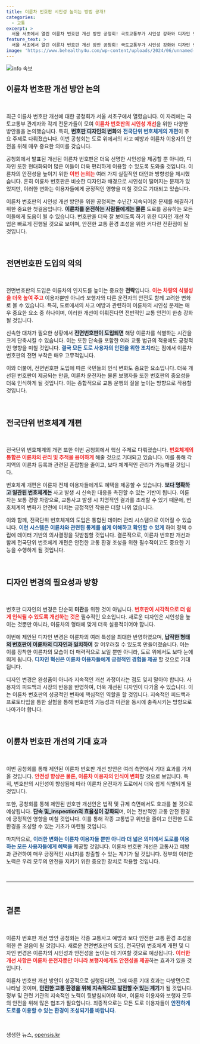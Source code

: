 ```yaml
---
title: 이륜차 번호판 시인성 높이는 방법 공개!
categories:
  - 교통
excerpt: >
  서울 서초에서 열린 이륜차 번호판 개선 방안 공청회! 국토교통부가 시인성 강화와 디자인 변화를 논의하며 새로운 번호판의 모습을 공개했습니다. 여러분의 이륜차도 더 안전하게!
feature_text: >
  서울 서초에서 열린 이륜차 번호판 개선 방안 공청회! 국토교통부가 시인성 강화와 디자인 변화를 논의하며 새로운 번호판의 모습을 공개했습니다. 여러분의 이륜차도 더 안전하게!
image: 'https://www.behealthy4u.com/wp-content/uploads/2024/06/unnamed-file.png'
---
```


<p><img src="https://www.behealthy4u.com/wp-content/uploads/2024/06/unnamed-file.png" alt="info 속보" /></p>

<h2 data-ke-size="size26">이륜차 번호판 개선 방안 논의</h2>

<p data-ke-size="size16">&nbsp;</p>

<p>최근 이륜차 번호판 개선에 대한 공청회가 서울 서초구에서 열렸습니다. 이 자리에는 국토교통부 관계자와 각계 전문가들이 모여 <b><span style="color: #ee2323;">이륜차 번호판의 시인성 개선</span></b>을 위한 다양한 방안들을 논의했습니다. 특히, <b><span style="background-color: #21538527;">번호판 디자인의 변화</span></b>와 <b><span style="color: #1a5490;">전국단위 번호체계의 개편</span></b>이 주요 주제로 다뤄졌습니다. 이번 공청회는 도로 위에서의 사고 예방과 이륜차 이용자의 안전을 위해 매우 중요한 의미를 갖습니다.</p>

<p>공청회에서 발표된 개선된 이륜차 번호판은 더욱 선명한 시인성을 제공할 뿐 아니라, 디자인 또한 현대화되어 많은 이들이 더욱 편리하게 이용할 수 있도록 도와줄 것입니다. 이륜차의 안전성을 높이기 위한 <b><span style="color: #ee2323;">이번 논의는</span></b> 여러 가지 실질적인 대안과 방향성을 제시했습니다. 흔히 이륜차 번호판은 비슷한 디자인과 배경으로 시인성이 떨어지는 문제가 있었지만, 이러한 변화는 이용자들에게 긍정적인 영향을 미칠 것으로 기대되고 있습니다.</p>

<p>이륜차 번호판의 시인성 개선 방안을 위한 공청회는 수년간 지속되어온 문제를 해결하기 위한 중요한 첫걸음입니다. <b><span style="background-color: #21538527;">이륜차를 운전하는 사람들에게는 물론</span></b> 도로를 공유하는 모든 이들에게 도움이 될 수 있습니다. 번호판을 더욱 잘 보이도록 하기 위한 디자인 개선 작업은 빠르게 진행될 것으로 보이며, 안전한 교통 환경 조성을 위한 커다란 전환점이 될 것입니다.</p>

<p data-ke-size="size16">&nbsp;</p>

<h2 data-ke-size="size26">전면번호판 도입의 의의</h2>

<p data-ke-size="size16">&nbsp;</p>

<p>전면번호판의 도입은 이륜차의 인지도를 높이는 중요한 <strong>전략</strong>입니다. <b><span style="color: #ee2323;">이는 차량의 식별성을 더욱 높여 주고</span></b> 이용자뿐만 아니라 보행자와 다른 운전자의 안전도 함께 고려한 변화로 볼 수 있습니다. 특히, 도로에서의 사고 예방과 관련하여 이륜차의 시인성 문제는 매우 중요한 요소 중 하나이며, 이러한 개선이 이뤄진다면 전반적인 교통 안전이 한층 강화될 것입니다.</p>

<p>신속한 대처가 필요한 상황에서 <b><span style="background-color: #21538527;">전면번호판이 도입되면</span></b> 해당 이륜차를 식별하는 시간을 크게 단축시킬 수 있습니다. 이는 또한 단속을 포함한 여러 교통 법규의 적용에도 긍정적인 영향을 미칠 것입니다. <b><span style="color: #1a5490;">결국 모든 도로 사용자의 안전을 위한 조치</span></b>라는 점에서 이륜차 번호판의 전면 부착은 매우 고무적입니다.</p>

<p>이와 더불어, 전면번호판 도입에 따른 국민들의 인식 변화도 중요한 요소입니다. 더욱 개선된 번호판이 제공되는 만큼, 이륜차 운전자는 물론 보행자들 또한 번호판의 중요성을 더욱 인식하게 될 것입니다. 이는 종합적으로 교통 운행의 질을 높이는 방향으로 작용할 것입니다.</p>

<p data-ke-size="size16">&nbsp;</p>

<h2 data-ke-size="size26">전국단위 번호체계 개편</h2>

<p data-ke-size="size16">&nbsp;</p>

<p>전국단위 번호체계의 개편 또한 이번 공청회에서 핵심 주제로 다뤄졌습니다. <b><span style="color: #ee2323;">번호체계의 통합은 이륜차의 관리 및 추적을 용이하게</span></b> 해줄 것으로 기대되고 있습니다. 이를 통해 각 지역의 이륜차 등록과 관련된 혼잡함을 줄이고, 보다 체계적인 관리가 가능해질 것입니다.</p>

<p>번호체계 개편은 이륜차 전체 이용자들에게도 혜택을 제공할 수 있습니다. <b><span style="background-color: #21538527;">보다 명확하고 일관된 번호체계는</span></b> 사고 발생 시 신속한 대응을 촉진할 수 있는 기반이 됩니다. 이륜차는 보통 경량 차량으로, 교통사고 발생 시 치명적인 결과를 초래할 수 있기 때문에, 번호체계의 변화가 안전에 미치는 긍정적인 작용은 더할 나위 없습니다.</p>

<p>이와 함께, 전국단위 번호체계의 도입은 통합된 데이터 관리 시스템으로 이어질 수 있습니다. <b><span style="color: #1a5490;">이런 시스템은 이륜차와 관련된 통계를 쉽게 이해하고 확인할 수 있게</span></b> 하여 정책 수립에 데이터 기반의 의사결정을 뒷받침할 것입니다. 결론적으로, 이륜차 번호판 개선과 함께 전국단위 번호체계 개편은 안전한 교통 환경 조성을 위한 필수적이고도 중요한 기능을 수행하게 될 것입니다.</p>

<p data-ke-size="size16">&nbsp;</p>

<h2 data-ke-size="size26">디자인 변경의 필요성과 방향</h2>

<p data-ke-size="size16">&nbsp;</p>

<p>번호판 디자인의 변경은 단순히 <strong>미관</strong>을 위한 것이 아닙니다. <b><span style="color: #ee2323;">번호판이 시각적으로 더 쉽게 인식될 수 있도록 개선하는 것은</span></b> 필수적인 요소입니다. 새로운 디자인은 시인성을 높이는 것뿐만 아니라, 이륜차의 형태에 맞게 더욱 실용적이어야 합니다.</p>

<p>이번에 제안된 디자인 변경은 이륜차의 여러 특성을 최대한 반영하였으며, <b><span style="background-color: #21538527;">납작한 형태의 번호판이 이륜차의 디자인과 일치하여</span></b> 잘 어우러질 수 있도록 만들어졌습니다. 이는 이를 장착한 이륜차의 모습이 더 매력적으로 보일 뿐만 아니라, 도로 위에서도 보다 눈에 띄게 됩니다. <b><span style="color: #1a5490;">디자인 혁신은 이륜차 이용자들에게 긍정적인 경험을 제공</span></b> 할 것으로 기대됩니다.</p>

<p>디자인 변경은 완성품이 아니라 지속적인 개선 과정이라는 점도 잊지 말아야 합니다. 사용자의 피드백과 시장의 반응을 반영하여, 더욱 개선된 디자인이 다가올 수 있습니다. 이는 이륜차 번호판의 성공적인 변화에 핵심적인 역할을 할 것입니다. 지속적인 피드백과 프로토타입을 통한 실험을 통해 번호판의 기능성과 미관을 동시에 충족시키는 방향으로 나아가야 합니다.</p>

<p data-ke-size="size16">&nbsp;</p>

<h2 data-ke-size="size26">이륜차 번호판 개선의 기대 효과</h2>

<p data-ke-size="size16">&nbsp;</p>

<p>이번 공청회를 통해 제안된 이륜차 번호판 개선 방안은 여러 측면에서 기대 효과를 가져올 것입니다. <b><span style="color: #ee2323;">안전성 향상은 물론, 이륜차 이용자의 인식이 변화</span></b>할 것으로 보입니다. 특히, 번호판의 시인성이 향상됨에 따라 이륜차 운전자가 도로에서 더욱 쉽게 식별되게 될 것입니다.</p>

<p>또한, 공청회를 통해 제안된 번호판 개선안은 법적 및 규제 측면에서도 효과를 볼 것으로 예상됩니다. <b><span style="background-color: #21538527;">단속 및_inspection의 효율성이 강화되</span></b>며, 이는 전반적인 교통 안전 환경에 긍정적인 영향을 미칠 것입니다. 이를 통해 각종 교통법규 위반을 줄이고 안전한 도로 환경을 조성할 수 있는 기초가 마련될 것입니다.</p>

<p>마지막으로, <b><span style="color: #1a5490;">이러한 변화는 이륜차 이용자들 뿐만 아니라 더 넓은 의미에서 도로를 이용하는 모든 사용자들에게 혜택을</span></b> 제공할 것입니다. 이륜차 번호판 개선은 교통사고 예방과 관련하여 매우 긍정적인 시너지를 창출할 수 있는 계기가 될 것입니다. 정부의 이러한 노력은 우리 모두의 안전을 지키기 위한 중요한 장치로 작용할 것입니다.</p>

<p data-ke-size="size16">&nbsp;</p>

<hr>

<p data-ke-size="size16">&nbsp;</p>

<h2 data-ke-size="size26">결론</h2>

<p data-ke-size="size16">&nbsp;</p>

<p>이륜차 번호판 개선 방안 공청회는 각종 교통사고 예방과 보다 안전한 교통 환경 조성을 위한 큰 걸음이 될 것입니다. 새로운 전면번호판의 도입, 전국단위 번호체계 개편 및 디자인 변경은 이륜차의 시인성과 안전성을 높이는 데 기여할 것으로 예상됩니다. <b><span style="color: #ee2323;">이러한 개선 사항은 이륜차 운전자뿐만 아니라 보행자에게도 안전성을 제공</span></b>하는 효과가 있을 것입니다.</p>

<p>이륜차 번호판 개선 방안이 성공적으로 실행된다면, 그에 따른 기대 효과는 다방면으로 나타날 것이며, <b><span style="background-color: #21538527;">안전한 교통 환경을 위해 지속적으로 발전할 수 있는 계기</span></b>가 될 것입니다. 정부 및 관련 기관의 지속적인 노력이 뒷받침되어야 하며, 이륜차 이용자와 보행자 모두의 안전을 위해 많은 협조가 필요합니다. 최종적으로는 모든 도로 이용자들이 <b><span style="color: #1a5490;">안전하게 도로를 이용할 수 있는 환경이 조성되기를 바랍니다.</span></b></p>

<p data-ke-size="size16">&nbsp;</p>
생생한 뉴스, <a href="https://opensis.kr" rel="dofollow">opensis.kr</a>



